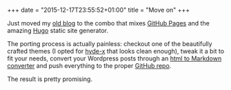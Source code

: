 +++
date = "2015-12-17T23:55:52+01:00"
title = "Move on"
+++

Just moved my [old blog](https://devnone.wordpress.com) to the combo
that mixes [GitHub Pages](https://pages.github.com/) and the amazing [Hugo](https://gohugo.io/)
static site generator.

The porting process is actually painless: checkout one of the beautifully crafted themes
(I opted for [hyde-x](https://github.com/zyro/hyde-x) that looks clean enough),
tweak it a bit to fit your needs, convert your Wordpress posts through an
[html to Markdown converter](https://domchristie.github.io/to-markdown/) and push everything to the proper
[GitHub repo](https://github.com/nazavode/nazavode.github.io).

The result is pretty promising.
